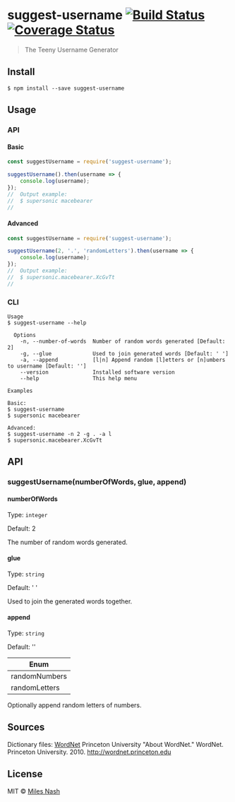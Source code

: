 # suggest-username [![Build Status](https://travis-ci.org/milesnash/suggest-username.svg?branch=master)](https://travis-ci.org/milesnash/suggest-username) [![Coverage Status](https://coveralls.io/repos/github/milesnash/suggest-username/badge.svg?branch=master)](https://coveralls.io/github/milesnash/suggest-username?branch=master)

> The Teeny Username Generator


## Install

```
$ npm install --save suggest-username
```


## Usage

### API

#### Basic

```js
const suggestUsername = require('suggest-username');

suggestUsername().then(username => {
	console.log(username);
});
//  Output example:
//  $ supersonic macebearer
//
```

#### Advanced

```js
const suggestUsername = require('suggest-username');

suggestUsername(2, '.', 'randomLetters').then(username => {
	console.log(username);
});
//  Output example:
//  $ supersonic.macebearer.XcGvTt
//
```

### CLI

```
Usage
$ suggest-username --help

  Options
    -n, --number-of-words  Number of random words generated [Default: 2]
    -g, --glue			   Used to join generated words [Default: ' ']
    -a, --append 		   [l|n] Append random [l]etters or [n]umbers to username [Default: '']
    --version 			   Installed software version
    --help 				   This help menu

Examples

Basic:
$ suggest-username
$ supersonic macebearer

Advanced:
$ suggest-username -n 2 -g . -a l
$ supersonic.macebearer.XcGvTt
```


## API

### suggestUsername(numberOfWords, glue, append)

#### numberOfWords

Type: `integer`

Default: 2

The number of random words generated.

#### glue

Type: `string`

Default: ' '

Used to join the generated words together.

#### append

Type: `string`

Default: ''

| Enum          |
| ------------- |
| randomNumbers |
| randomLetters |

Optionally append random letters of numbers.


## Sources

Dictionary files: [WordNet](http://wordnet.princeton.edu)
Princeton University "About WordNet." WordNet. Princeton University. 2010. <http://wordnet.princeton.edu>


## License

MIT © [Miles Nash](https://github.com/milesnash)
